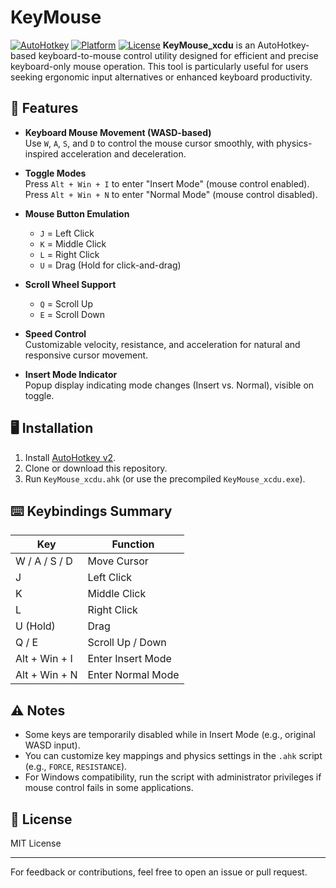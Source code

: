 # KeyMouse
[![AutoHotkey](https://img.shields.io/badge/AutoHotkey-v2.0+-brightgreen.svg)](https://www.autohotkey.com/download/)
[![Platform](https://img.shields.io/badge/Platform-Windows-blue.svg)](https://www.microsoft.com/windows)
[![License](https://img.shields.io/badge/License-MIT-yellow.svg)](LICENSE)
**KeyMouse_xcdu** is an AutoHotkey-based keyboard-to-mouse control utility designed for efficient and precise keyboard-only mouse operation. This tool is particularly useful for users seeking ergonomic input alternatives or enhanced keyboard productivity.

## 🔧 Features

- **Keyboard Mouse Movement (WASD-based)**  
  Use `W`, `A`, `S`, and `D` to control the mouse cursor smoothly, with physics-inspired acceleration and deceleration.

- **Toggle Modes**  
  Press `Alt + Win + I` to enter "Insert Mode" (mouse control enabled).  
  Press `Alt + Win + N` to enter "Normal Mode" (mouse control disabled).

- **Mouse Button Emulation**  
  - `J` = Left Click  
  - `K` = Middle Click  
  - `L` = Right Click  
  - `U` = Drag (Hold for click-and-drag)

- **Scroll Wheel Support**  
  - `Q` = Scroll Up  
  - `E` = Scroll Down

- **Speed Control**  
  Customizable velocity, resistance, and acceleration for natural and responsive cursor movement.

- **Insert Mode Indicator**  
  Popup display indicating mode changes (Insert vs. Normal), visible on toggle.

## 🖥️ Installation

1. Install [AutoHotkey v2](https://www.autohotkey.com/download/).
2. Clone or download this repository.
3. Run `KeyMouse_xcdu.ahk` (or use the precompiled `KeyMouse_xcdu.exe`).

## ⌨️ Keybindings Summary

| Key         | Function              |
|-------------|-----------------------|
| W / A / S / D | Move Cursor          |
| J           | Left Click            |
| K           | Middle Click          |
| L           | Right Click           |
| U (Hold)    | Drag                  |
| Q / E       | Scroll Up / Down      |
| Alt + Win + I | Enter Insert Mode   |
| Alt + Win + N | Enter Normal Mode   |

## ⚠️ Notes

- Some keys are temporarily disabled while in Insert Mode (e.g., original WASD input).
- You can customize key mappings and physics settings in the `.ahk` script (e.g., `FORCE`, `RESISTANCE`).
- For Windows compatibility, run the script with administrator privileges if mouse control fails in some applications.

## 📄 License

MIT License

---

For feedback or contributions, feel free to open an issue or pull request.
